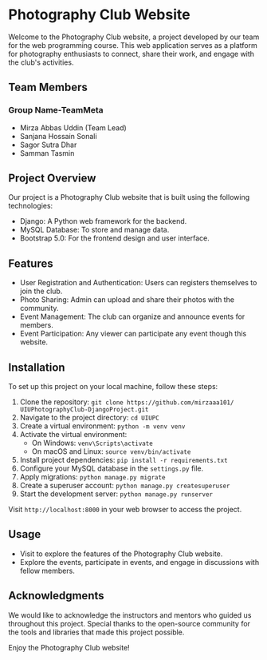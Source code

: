 # Photography Club Website

Welcome to the Photography Club website, a project developed by our team for the web programming course. This web application serves as a platform for photography enthusiasts to connect, share their work, and engage with the club's activities.

## Team Members
   ### Group Name-TeamMeta

- Mirza Abbas Uddin (Team Lead)
- Sanjana Hossain Sonali
- Sagor Sutra Dhar
- Samman Tasmin

## Project Overview

Our project is a Photography Club website that is built using the following technologies:

- Django: A Python web framework for the backend.
- MySQL Database: To store and manage data.
- Bootstrap 5.0: For the frontend design and user interface.

## Features

- User Registration and Authentication: Users can registers themselves to join the club.
- Photo Sharing: Admin can upload and share their photos with the community.
- Event Management: The club can organize and announce events for members.
- Event Participation: Any viewer can participate any event though this website.

## Installation

To set up this project on your local machine, follow these steps:

1. Clone the repository: `git clone https://github.com/mirzaaa101/    UIUPhotographyClub-DjangoProject.git`
2. Navigate to the project directory: `cd UIUPC`
3. Create a virtual environment: `python -m venv venv`
4. Activate the virtual environment:
   - On Windows: `venv\Scripts\activate`
   - On macOS and Linux: `source venv/bin/activate`
5. Install project dependencies: `pip install -r requirements.txt`
6. Configure your MySQL database in the `settings.py` file.
7. Apply migrations: `python manage.py migrate`
8. Create a superuser account: `python manage.py createsuperuser`
9. Start the development server: `python manage.py runserver`

Visit `http://localhost:8000` in your web browser to access the project.

## Usage

- Visit to explore the features of the Photography Club website.
- Explore the events, participate in events, and engage in discussions with fellow members.

## Acknowledgments

We would like to acknowledge the instructors and mentors who guided us throughout this project. Special thanks to the open-source community for the tools and libraries that made this project possible.

Enjoy the Photography Club website!

